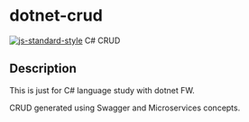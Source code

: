 # dotnet-crud
[![js-standard-style](https://img.shields.io/badge/code%20style-standard-brightgreen.svg?style=flat)](https://standardjs.com/)
C# CRUD
## Description

This is just for C# language study with dotnet FW.

CRUD generated using Swagger and Microservices concepts.
